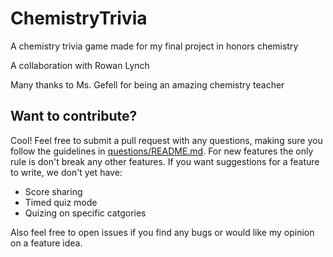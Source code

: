 # ChemistryTrivia
A chemistry trivia game made for my final project in honors chemistry

A collaboration with Rowan Lynch

Many thanks to Ms. Gefell for being an amazing chemistry teacher

## Want to contribute?
Cool! Feel free to submit a pull request with any  questions, making sure you follow the guidelines in [questions/README.md](https://github.com/theProgrammerJack/ChemistryTrivia/blob/master/questions/README.md). For new features the only rule is don't break any other features. If you want suggestions for a feature to write, we don't yet have:
* Score sharing
* Timed quiz mode
* Quizing on specific catgories

Also feel free to open issues if you find any bugs or would like my opinion on a feature idea.

